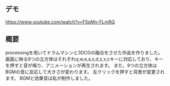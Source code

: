 ## デモ
https://www.youtube.com/watch?v=FSpMv-FLmRQ

## 概要
processingを用いてドラムマシンと3DCGの融合をさせた作品を作りました。
画面に映る9つの立方体はそれぞれq,w,e,a,s,d,z,x,cキーに対応しており、キーを押すと音が鳴り、アニメーションが再生されます。
また、9つの立方体はBGMの音に反応して大きさが変わります。
左クリックを押すと背景が変更されます。
BGMと効果音は私が制作しました。
